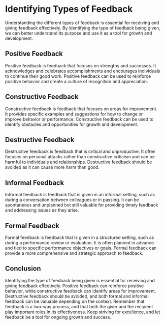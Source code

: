 # Identifying Types of Feedback

Understanding the different types of feedback is essential for receiving and giving feedback effectively. By identifying the type of feedback being given, we can better understand its purpose and use it as a tool for growth and development.

Positive Feedback
-----------------

Positive feedback is feedback that focuses on strengths and successes. It acknowledges and celebrates accomplishments and encourages individuals to continue their good work. Positive feedback can be used to reinforce positive behavior and create a culture of recognition and appreciation.

Constructive Feedback
---------------------

Constructive feedback is feedback that focuses on areas for improvement. It provides specific examples and suggestions for how to change or improve behavior or performance. Constructive feedback can be used to identify obstacles and opportunities for growth and development.

Destructive Feedback
--------------------

Destructive feedback is feedback that is critical and unproductive. It often focuses on personal attacks rather than constructive criticism and can be harmful to individuals and relationships. Destructive feedback should be avoided as it can cause more harm than good.

Informal Feedback
-----------------

Informal feedback is feedback that is given in an informal setting, such as during a conversation between colleagues or in passing. It can be spontaneous and unplanned but still valuable for providing timely feedback and addressing issues as they arise.

Formal Feedback
---------------

Formal feedback is feedback that is given in a structured setting, such as during a performance review or evaluation. It is often planned in advance and tied to specific performance objectives or goals. Formal feedback can provide a more comprehensive and strategic approach to feedback.

Conclusion
----------

Identifying the type of feedback being given is essential for receiving and giving feedback effectively. Positive feedback can reinforce positive behavior, while constructive feedback can identify areas for improvement. Destructive feedback should be avoided, and both formal and informal feedback can be valuable depending on the context. Remember that feedback is a two-way process, and that both the giver and the recipient play important roles in its effectiveness. Keep striving for excellence, and let feedback be a tool for ongoing growth and success.


